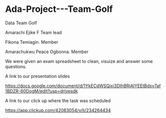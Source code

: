 # Ada-Project---Team-Golf

Data Team Golf
 
Amarachi Ejike F Team lead

Fikona Temiagin. Member

Amarachukwu Peace Ogbonna. Member

We were given an exam spreadsheet to clean, visuize and answer some questions.



A link to our presentation slides

https://docs.google.com/document/d/1YkECdWSQixi3DIhBRjAIYEEtBdsy7af1BDZR-60DogM/edit?usp=drivesdk


A link to our click up where the task was scheduled

https://app.clickup.com/42083054/v/li/234264434
